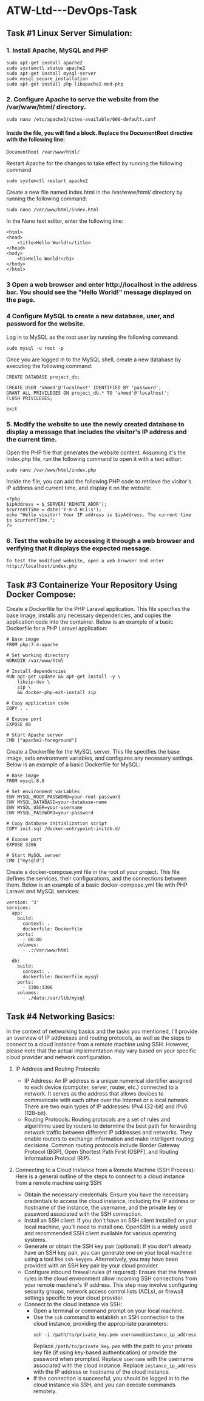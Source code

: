 # ATW-Ltd---DevOps-Task
## Task #1 Linux Server Simulation:
### 1. Install Apache, MySQL and PHP 

```
sudo apt-get install apache2
sudo systemctl status apache2
sudo apt-get install mysql-server
sudo mysql_secure_installation
sudo apt-get install php libapache2-mod-php

```
### 2. Configure Apache to serve the website from the /var/www/html/ directory.
```
sudo nano /etc/apache2/sites-available/000-default.conf

```
#### Inside the file, you will find a <VirtualHost> block. Replace the DocumentRoot directive with the following line:
```
DocumentRoot /var/www/html/
```
Restart Apache for the changes to take effect by running the following command
```
sudo systemctl restart apache2
```
Create a new file named index.html in the /var/www/html/ directory by running the following command:
```
sudo nano /var/www/html/index.html
```
In the Nano text editor, enter the following line:
```
<html>
<head>
    <title>Hello World!</title>
</head>
<body>
    <h1>Hello World!</h1>
</body>
</html>

```
### 3 Open a web browser and enter http://localhost in the address bar. You should see the "Hello World!" message displayed on the page.


### 4 Configure MySQL to create a new database, user, and password for the website.
Log in to MySQL as the root user by running the following command:
```
sudo mysql -u root -p

```
Once you are logged in to the MySQL shell, create a new database by executing the following command:
```
CREATE DATABASE project_db;

CREATE USER 'ahmed'@'localhost' IDENTIFIED BY 'password';
GRANT ALL PRIVILEGES ON project_db.* TO 'ahmed'@'localhost';
FLUSH PRIVILEGES;

exit
```
### 5. Modify the website to use the newly created database to display a message that includes the visitor's IP address and the current time.
Open the PHP file that generates the website content. Assuming it's the index.php file, run the following command to open it with a text editor:
```
sudo nano /var/www/html/index.php
```
Inside the file, you can add the following PHP code to retrieve the visitor's IP address and current time, and display it on the website:
```
<?php
$ipAddress = $_SERVER['REMOTE_ADDR'];
$currentTime = date('Y-m-d H:i:s');
echo "Hello visitor! Your IP address is $ipAddress. The current time is $currentTime.";
?>

```
### 6. Test the website by accessing it through a web browser and verifying that it displays the expected message.
```
To test the modified website, open a web browser and enter http://localhost/index.php
```
## Task #3 Containerize Your Repository Using Docker Compose:
Create a Dockerfile for the PHP Laravel application. This file specifies the base image, installs any necessary dependencies, and copies the application code into the container. Below is an example of a basic Dockerfile for a PHP Laravel application:
```
# Base image
FROM php:7.4-apache

# Set working directory
WORKDIR /var/www/html

# Install dependencies
RUN apt-get update && apt-get install -y \
    libzip-dev \
    zip \
    && docker-php-ext-install zip

# Copy application code
COPY . .

# Expose port
EXPOSE 80

# Start Apache server
CMD ["apache2-foreground"]

```
Create a Dockerfile for the MySQL server. This file specifies the base image, sets environment variables, and configures any necessary settings. Below is an example of a basic Dockerfile for MySQL:
```
# Base image
FROM mysql:8.0

# Set environment variables
ENV MYSQL_ROOT_PASSWORD=your-root-password
ENV MYSQL_DATABASE=your-database-name
ENV MYSQL_USER=your-username
ENV MYSQL_PASSWORD=your-password

# Copy database initialization script
COPY init.sql /docker-entrypoint-initdb.d/

# Expose port
EXPOSE 3306

# Start MySQL server
CMD ["mysqld"]

```
Create a docker-compose.yml file in the root of your project. This file defines the services, their configurations, and the connections between them. Below is an example of a basic docker-compose.yml file with PHP Laravel and MySQL services:
```
version: '3'
services:
  app:
    build:
      context: .
      dockerfile: Dockerfile
    ports:
      - 80:80
    volumes:
      - .:/var/www/html

  db:
    build:
      context: .
      dockerfile: Dockerfile.mysql
    ports:
      - 3306:3306
    volumes:
      - ./data:/var/lib/mysql

```



## Task #4 Networking Basics:
In the context of networking basics and the tasks you mentioned, I'll provide an overview of IP addresses and routing protocols, as well as the steps to connect to a cloud instance from a remote machine using SSH. However, please note that the actual implementation may vary based on your specific cloud provider and network configuration.

1. IP Address and Routing Protocols:
   - IP Address: An IP address is a unique numerical identifier assigned to each device (computer, server, router, etc.) connected to a network. It serves as the address that allows devices to communicate with each other over the Internet or a local network. There are two main types of IP addresses: IPv4 (32-bit) and IPv6 (128-bit).
   - Routing Protocols: Routing protocols are a set of rules and algorithms used by routers to determine the best path for forwarding network traffic between different IP addresses and networks. They enable routers to exchange information and make intelligent routing decisions. Common routing protocols include Border Gateway Protocol (BGP), Open Shortest Path First (OSPF), and Routing Information Protocol (RIP).

2. Connecting to a Cloud Instance from a Remote Machine (SSH Process):
   Here is a general outline of the steps to connect to a cloud instance from a remote machine using SSH:

   - Obtain the necessary credentials: Ensure you have the necessary credentials to access the cloud instance, including the IP address or hostname of the instance, the username, and the private key or password associated with the SSH connection.
   - Install an SSH client: If you don't have an SSH client installed on your local machine, you'll need to install one. OpenSSH is a widely used and recommended SSH client available for various operating systems.
   - Generate or obtain the SSH key pair (optional): If you don't already have an SSH key pair, you can generate one on your local machine using a tool like `ssh-keygen`. Alternatively, you may have been provided with an SSH key pair by your cloud provider.
   - Configure inbound firewall rules (if required): Ensure that the firewall rules in the cloud environment allow incoming SSH connections from your remote machine's IP address. This step may involve configuring security groups, network access control lists (ACLs), or firewall settings specific to your cloud provider.
   - Connect to the cloud instance via SSH:
     - Open a terminal or command prompt on your local machine.
     - Use the `ssh` command to establish an SSH connection to the cloud instance, providing the appropriate parameters:
       ```shell
       ssh -i /path/to/private_key.pem username@instance_ip_address
       ```
       Replace `/path/to/private_key.pem` with the path to your private key file (if using key-based authentication) or provide the password when prompted.
       Replace `username` with the username associated with the cloud instance.
       Replace `instance_ip_address` with the IP address or hostname of the cloud instance.
     - If the connection is successful, you should be logged in to the cloud instance via SSH, and you can execute commands remotely.



